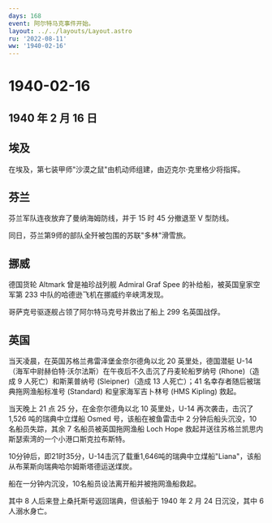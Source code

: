 ```yaml
---
days: 168
event: 阿尔特马克事件开始。
layout: ../../layouts/Layout.astro
ru: '2022-08-11'
ww: '1940-02-16'
---
```


# 1940-02-16

## 1940 年 2 月 16 日

## 埃及

在埃及，第七装甲师"沙漠之鼠"由机动师组建，由迈克尔·克里格少将指挥。

## 芬兰

芬兰军队连夜放弃了曼纳海姆防线，并于 15 时 45 分撤退至 V 型防线。

同日，芬兰第9师的部队全歼被包围的苏联"多林"滑雪旅。

## 挪威

德国货轮 Altmark 曾是袖珍战列舰 Admiral Graf Spee
的补给船，被英国皇家空军第 233 中队的哈德逊飞机在挪威约辛峡湾发现。

哥萨克号驱逐舰占领了阿尔特马克号并救出了船上 299 名英国战俘。

## 英国

当天凌晨，在英国苏格兰弗雷泽堡金奈尔德角以北 20 英里处，德国潜艇
U-14（海军中尉赫伯特·沃尔法斯）在午夜后不久击沉了丹麦轮船罗纳号
(Rhone)（造成 9 人死亡）和斯莱普纳号 (Sleipner)（造成 13 人死亡）；41
名幸存者随后被瑞典拖网渔船标准号 (Standard) 和皇家海军吉卜林号 (HMS
Kipling) 救起。

当天晚上 21 点 25 分，在金奈尔德角以北 10 英里处，U-14 再次袭击，击沉了
1,526 吨的瑞典中立煤船 Osmed 号，该船在被鱼雷击中 2 分钟后船头沉没，10
名船员失踪，其余 7 名船员被英国拖网渔船 Loch Hope
救起并送往苏格兰凯思内斯瑟索湾的一个小港口斯克拉布斯特。

10分钟后，即21时35分，U-14击沉了载重1,646吨的瑞典中立煤船"Liana"，该船从布莱斯向瑞典哈尔姆斯塔德运送煤炭。

船在一分钟内沉没，10名船员设法离开船并被拖网渔船救起。

其中 8 人后来登上桑托斯号返回瑞典，但该船于 1940 年 2 月 24 日沉没，其中
6 人溺水身亡。